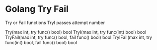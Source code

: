 # Golang Try Fail
Try or Fail functions
TryI passes attempt number

Try(max int, try func() bool) bool
TryI(max int, try func(int) bool) bool
TryFail(max int, try func() bool, fail func() bool) bool
TryIFail(max int, try func(int) bool, fail func() bool) bool
